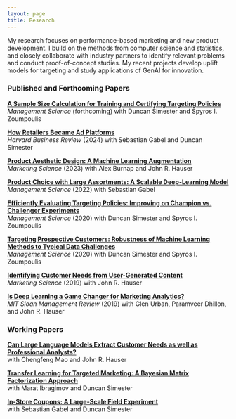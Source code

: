 ```yaml
---
layout: page
title: Research
---
```


My research focuses on performance-based marketing and new product development. I build on the methods from computer science and statistics, and closely collaborate with industry partners to identify relevant problems and conduct proof-of-concept studies. My recent projects develop uplift models for targeting and study applications of GenAI for innovation.

### Published and Forthcoming Papers

<a href="https://doi.org/10.1287/mnsc.2022.02947"> __A Sample Size Calculation for Training and Certifying Targeting Policies__</a><br>
_Management Science_ (forthcoming) with Duncan Simester and Spyros I. Zoumpoulis

<a href="https://hbr.org/2024/06/how-retailers-became-ad-platforms"> __How Retailers Became Ad Platforms__</a><br>
_Harvard Business Review_ (2024) with Sebastian Gabel and Duncan Simester

<a href="https://doi.org/10.1287/mksc.2022.1429"> __Product Aesthetic Design: A Machine Learning Augmentation__</a><br>
_Marketing Science_ (2023) with Alex Burnap and John R. Hauser

<a href="https://doi.org/10.1287/mnsc.2021.3969"> __Product Choice with Large Assortments: A Scalable Deep-Learning Model__</a><br>
_Management Science_ (2022) with Sebastian Gabel

<a href="https://doi.org/10.1287/mnsc.2019.3379"> __Efficiently Evaluating Targeting Policies: Improving on Champion vs. Challenger Experiments__</a><br>
_Management Science_ (2020) with Duncan Simester and Spyros I. Zoumpoulis

<a href="https://doi.org/10.1287/mnsc.2019.3308"> __Targeting Prospective Customers: Robustness of Machine Learning Methods to Typical Data Challenges__</a><br>
_Management Science_ (2020) with Duncan Simester and Spyros I. Zoumpoulis

<a href="https://doi.org/10.1287/mksc.2018.1123"> __Identifying Customer Needs from User-Generated Content__</a><br>
_Marketing Science_ (2019) with John R. Hauser

<a href="https://sloanreview.mit.edu/article/is-deep-learning-a-game-changer-for-marketing-analytics/"> __Is Deep Learning a Game Changer for Marketing Analytics?__</a><br>
_MIT Sloan Management Review_ (2019) with Glen Urban, Paramveer Dhillon, and John R. Hauser

### Working Papers

<a href="/assets/papers/GPT VOC Jan 2025 SSRN.pdf">__Can Large Language Models Extract Customer Needs as well as Professional Analysts?__ </a><br>
with Chengfeng Mao and John R. Hauser

<a href="/assets/papers/Transfer Learning for Targeting June 2025.pdf">__Transfer Learning for Targeted Marketing: A Bayesian Matrix Factorization Approach__ </a><br>
with Marat Ibragimov and Duncan Simester

<a href="/assets/papers/InStore Coupons Feb 2025.pdf">__In-Store Coupons: A Large-Scale Field Experiment__ </a><br>
with Sebastian Gabel and Duncan Simester

